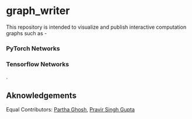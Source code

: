 # graph_writer

This repository is intended to visualize and publish interactive computation graphs such as -  

<h3>PyTorch Networks</h3>
<h3>Tensorflow Networks</h3>.

## Aknowledgements 

Equal Contributors: [Partha Ghosh](https://github.com/ParthaEth), [Pravir Singh Gupta](https://github.com/GuptaPravirSingh)
